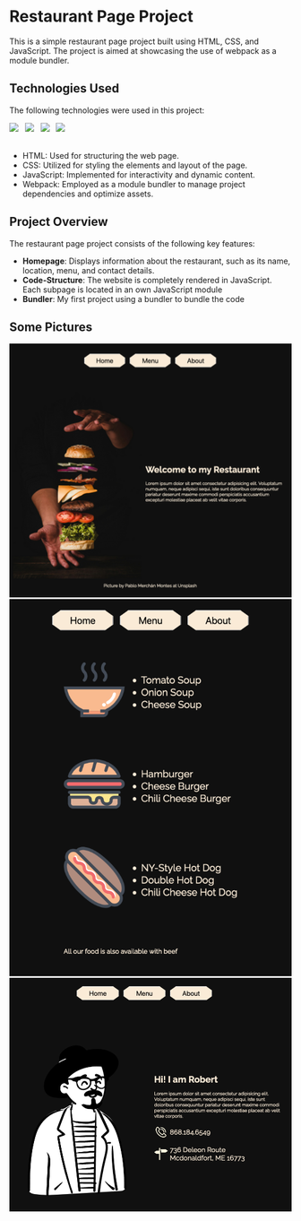 # Restaurant Page Project

This is a simple restaurant page project built using HTML, CSS, and JavaScript. The project is aimed at showcasing the use of webpack as a module bundler.

## Technologies Used

The following technologies were used in this project:

<div>
    <img src="https://img.shields.io/badge/HTML5-E34F26.svg?style=for-the-badge&logo=HTML5&logoColor=white" /> &nbsp;
    <img src="https://img.shields.io/badge/CSS3-1572B6.svg?style=for-the-badge&logo=CSS3&logoColor=white" /> &nbsp;
    <img src="https://img.shields.io/badge/JavaScript-F7DF1E.svg?style=for-the-badge&logo=JavaScript&logoColor=black" /> &nbsp;
    <img src="https://img.shields.io/badge/Webpack-8DD6F9.svg?style=for-the-badge&logo=Webpack&logoColor=black" /> &nbsp;
</div>
<br>
<ul>
    <li> HTML: Used for structuring the web page.
    <li> CSS: Utilized for styling the elements and layout of the page.
    <li> JavaScript: Implemented for interactivity and dynamic content.
    <li> Webpack: Employed as a module bundler to manage project dependencies and optimize assets.
</ul>

## Project Overview

The restaurant page project consists of the following key features:

- **Homepage**: Displays information about the restaurant, such as its name, location, menu, and contact details.
- **Code-Structure**: The website is completely rendered in JavaScript. Each subpage is located in an own JavaScript module
- **Bundler**: My first project using a bundler to bundle the code

## Some Pictures

<div style="text-align:center;">
    <img src="home.png">
    <img src="menu.png">
    <img src="about.png">
</div>
